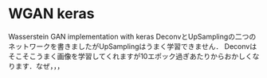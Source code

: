 # WGAN keras
Wasserstein GAN implementation with keras
DeconvとUpSamplingの二つのネットワークを書きましたがUpSamplingはうまく学習できません．
Deconvはそこそこうまく画像を学習してくれますが10エポック過ぎあたりからおかしくなります．なぜ，，，
